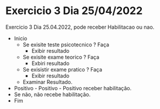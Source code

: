 # Exercicio 3 Dia 25/04/2022
Exercicio 3 Dia 25.04.2022, pode receber Habilitacao ou nao.

- Inicio
  -  Se exisite teste psicotecnico ? Faça
     -  Exibir resultado
  -  Se exisite exame teorico ? Faça
     -  Exbiri resultado 
  -  Se exisistir exame pratico ? Faça
      -  Exibir resultado
  -  Examinar Resultado.
-  Positivo - Positivo - Positivo receber habilitação.
-  Se não, não recebe habilitação.
-  Fim
